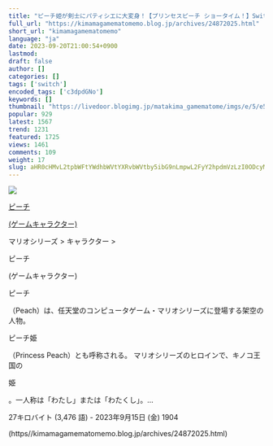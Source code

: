 ```yaml
---
title: "ピーチ姫が剣士にパティシエに大変身！【プリンセスピーチ ショータイム！】Switch向けに2024"
full_url: "https://kimamagamematomemo.blog.jp/archives/24872025.html"
short_url: "kimamagamematomemo"
language: "ja"
date: 2023-09-20T21:00:54+0900
lastmod: 
draft: false
author: []
categories: []
tags: ['switch']
encoded_tags: ['c3dpdGNo']
keywords: []
thumbnail: "https://livedoor.blogimg.jp/matakima_gamematome/imgs/e/5/e532f969-s.jpg"
popular: 929
latest: 1567
trend: 1231
featured: 1725
views: 1461
comments: 109
weight: 17
slug: aHR0cHMvL2tpbWFtYWdhbWVtYXRvbWVtby5ibG9nLmpwL2FyY2hpdmVzLzI0ODcyMDI1Lmh0bWw=
---
```


![](https://livedoor.blogimg.jp/matakima_gamematome/imgs/e/5/e532f969-s.jpg)

<div><a title='ピーチ (ゲームキャラクター)' href='https//ja.wikipedia.org/wiki/%E3%83%94%E3%83%BC%E3%83%81_(%E3%82%B2%E3%83%BC%E3%83%A0%E3%82%AD%E3%83%A3%E3%83%A9%E3%82%AF%E3%82%BF%E3%83%BC)' target='_blank'><p>ピーチ</p> (ゲームキャラクター)</a> <p class='searchresult'>マリオシリーズ > キャラクター > <p>ピーチ</p> (ゲームキャラクター) <p>ピーチ</p>（Peach）は、任天堂のコンピュータゲーム・マリオシリーズに登場する架空の人物。<p>ピーチ姫</p>（Princess Peach）とも呼称される。 マリオシリーズのヒロインで、キノコ王国の<p>姫</p>。一人称は「わたし」または「わたくし」。…</p> <p class='mw-search-result-data'>27キロバイト (3,476 語) - 2023年9月15日 (金) 1904</p></div>

(https//kimamagamematomemo.blog.jp/archives/24872025.html)
